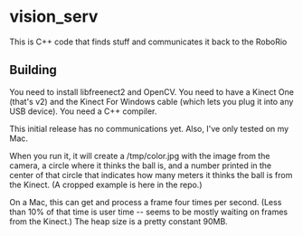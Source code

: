 # vision_serv
This is C++ code that finds stuff and communicates it back to the RoboRio

## Building

You need to install libfreenect2 and OpenCV.  You need to have a
Kinect One (that's v2) and the Kinect For Windows cable (which lets
you plug it into any USB device).  You need a C++ compiler.

This initial release has no communications yet. Also, I've only tested on my Mac. 

When you run it, it will create a /tmp/color.jpg with the image from
the camera, a circle where it thinks the ball is, and a number printed
in the center of that circle that indicates how many meters it thinks
the ball is from the Kinect. (A cropped example is here in the repo.)

On a Mac, this can get and process a frame four times per
second. (Less than 10% of that time is user time -- seems to be mostly
waiting on frames from the Kinect.) The heap size is a pretty constant
90MB.